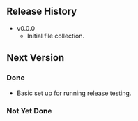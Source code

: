 
## Release History

* v0.0.0
    - Initial file collection.

## Next Version

### Done

* Basic set up for running release testing.

### Not Yet Done
